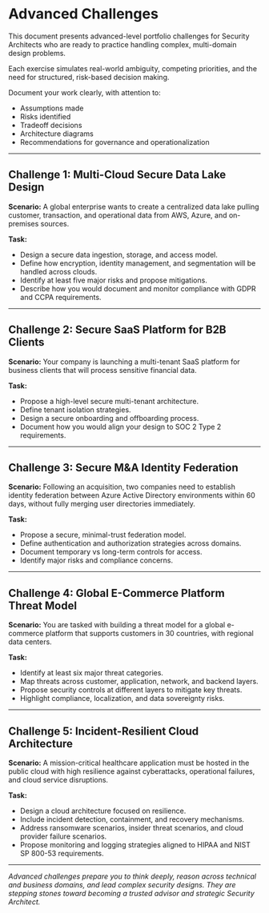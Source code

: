 # Advanced Challenges

This document presents advanced-level portfolio challenges for Security Architects who are ready to practice handling complex, multi-domain design problems.

Each exercise simulates real-world ambiguity, competing priorities, and the need for structured, risk-based decision making.

Document your work clearly, with attention to:
- Assumptions made
- Risks identified
- Tradeoff decisions
- Architecture diagrams
- Recommendations for governance and operationalization

---

## Challenge 1: Multi-Cloud Secure Data Lake Design

**Scenario:**
A global enterprise wants to create a centralized data lake pulling customer, transaction, and operational data from AWS, Azure, and on-premises sources.

**Task:**
- Design a secure data ingestion, storage, and access model.
- Define how encryption, identity management, and segmentation will be handled across clouds.
- Identify at least five major risks and propose mitigations.
- Describe how you would document and monitor compliance with GDPR and CCPA requirements.

---

## Challenge 2: Secure SaaS Platform for B2B Clients

**Scenario:**
Your company is launching a multi-tenant SaaS platform for business clients that will process sensitive financial data.

**Task:**
- Propose a high-level secure multi-tenant architecture.
- Define tenant isolation strategies.
- Design a secure onboarding and offboarding process.
- Document how you would align your design to SOC 2 Type 2 requirements.

---

## Challenge 3: Secure M&A Identity Federation

**Scenario:**
Following an acquisition, two companies need to establish identity federation between Azure Active Directory environments within 60 days, without fully merging user directories immediately.

**Task:**
- Propose a secure, minimal-trust federation model.
- Define authentication and authorization strategies across domains.
- Document temporary vs long-term controls for access.
- Identify major risks and compliance concerns.

---

## Challenge 4: Global E-Commerce Platform Threat Model

**Scenario:**
You are tasked with building a threat model for a global e-commerce platform that supports customers in 30 countries, with regional data centers.

**Task:**
- Identify at least six major threat categories.
- Map threats across customer, application, network, and backend layers.
- Propose security controls at different layers to mitigate key threats.
- Highlight compliance, localization, and data sovereignty risks.

---

## Challenge 5: Incident-Resilient Cloud Architecture

**Scenario:**
A mission-critical healthcare application must be hosted in the public cloud with high resilience against cyberattacks, operational failures, and cloud service disruptions.

**Task:**
- Design a cloud architecture focused on resilience.
- Include incident detection, containment, and recovery mechanisms.
- Address ransomware scenarios, insider threat scenarios, and cloud provider failure scenarios.
- Propose monitoring and logging strategies aligned to HIPAA and NIST SP 800-53 requirements.

---

*Advanced challenges prepare you to think deeply, reason across technical and business domains, and lead complex security designs. They are stepping stones toward becoming a trusted advisor and strategic Security Architect.*